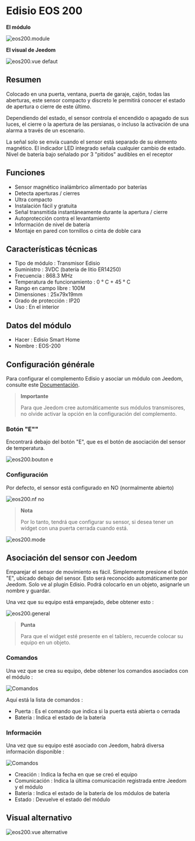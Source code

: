 # Edisio EOS 200

**El módulo**

![eos200.module](images/eos200/eos200.module.jpg)

**El visual de Jeedom**

![eos200.vue defaut](images/eos200/eos200.vue-defaut.jpg)

## Resumen

Colocado en una puerta, ventana, puerta de garaje, cajón, todas las aberturas, este sensor compacto y discreto le permitirá conocer el estado de apertura o cierre de este último.

Dependiendo del estado, el sensor controla el encendido o apagado de sus luces, el cierre o la apertura de las persianas, o incluso la activación de una alarma a través de un escenario.

La señal solo se envía cuando el sensor está separado de su elemento magnético. El indicador LED integrado señala cualquier cambio de estado. Nivel de batería bajo señalado por 3 "pitidos" audibles en el receptor

## Funciones

-   Sensor magnético inalámbrico alimentado por baterías
-   Detecta aperturas / cierres
-   Ultra compacto
-   Instalación fácil y gratuita
-   Señal transmitida instantáneamente durante la apertura / cierre
-   Autoprotección contra el levantamiento
-   Información de nivel de batería
-   Montaje en pared con tornillos o cinta de doble cara

## Características técnicas

-   Tipo de módulo : Transmisor Edisio
-   Suministro : 3VDC (batería de litio ER14250)
-   Frecuencia : 868.3 MHz
-   Temperatura de funcionamiento : 0 ° C + 45 ° C
-   Rango en campo libre : 100M
-   Dimensiones : 25x79x19mm
-   Grado de protección : IP20
-   Uso : En el interior

## Datos del módulo

-   Hacer : Edisio Smart Home
-   Nombre : EOS-200

## Configuración générale

Para configurar el complemento Edisio y asociar un módulo con Jeedom, consulte este [Documentación](https://doc.jeedom.com/es_ES/plugins/automation%20protocol/edisio/).

> **Importante**
>
> Para que Jeedom cree automáticamente sus módulos transmisores, no olvide activar la opción en la configuración del complemento.

### Botón "E""

Encontrará debajo del botón "E", que es el botón de asociación del sensor de temperatura.

![eos200.bouton e](images/eos200/eos200.bouton-e.jpg)

### Configuración

Por defecto, el sensor está configurado en NO (normalmente abierto)

![eos200.nf no](images/eos200/eos200.nf-no.jpg)

> **Nota**
>
> Por lo tanto, tendrá que configurar su sensor, si desea tener un widget con una puerta cerrada cuando está.

![eos200.mode](images/eos200/eos200.mode.jpg)

## Asociación del sensor con Jeedom

Emparejar el sensor de movimiento es fácil. Simplemente presione el botón "E", ubicado debajo del sensor. Esto será reconocido automáticamente por Jeedom. Solo ve al plugin Edisio. Podrá colocarlo en un objeto, asignarle un nombre y guardar.

Una vez que su equipo está emparejado, debe obtener esto :

![eos200.general](images/eos200/eos200.general.jpg)

> **Punta**
>
> Para que el widget esté presente en el tablero, recuerde colocar su equipo en un objeto.

### Comandos 

Una vez que se crea su equipo, debe obtener los comandos asociados con el módulo :

![Comandos](images/eos200/eos200.commandes.jpg)

Aquí está la lista de comandos :

-   Puerta : Es el comando que indica si la puerta está abierta o cerrada
-   Batería : Indica el estado de la batería

### Información

Una vez que su equipo esté asociado con Jeedom, habrá diversa información disponible :

![Comandos](images/eos200/eos200.informations.jpg)

-   Creación : Indica la fecha en que se creó el equipo
-   Comunicación : Indica la última comunicación registrada entre Jeedom y el módulo
-   Batería : Indica el estado de la batería de los módulos de batería
-   Estado : Devuelve el estado del módulo

## Visual alternativo

![eos200.vue alternative](images/eos200/eos200.vue-alternative.jpg)
